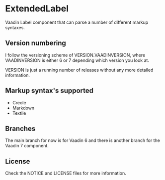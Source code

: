 ExtendedLabel
=============

Vaadin Label component that can parse a number of different markup syntaxes.

## Version numbering

I follow the versioning scheme of VERSION.VAADINVERSION, where VAADINVERSION is either 6 or 7 depending which 
version you look at.

VERSION is just a running number of releases without any more detailed information.

## Markup syntax's supported

- Creole
- Markdown
- Textile

## Branches

The main branch for now is for Vaadin 6 and there is another branch for the Vaadin 7 component.

## License

Check the NOTICE and LICENSE files for more information.